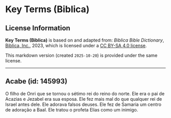 # Key Terms (Biblica)

## License Information

**Key Terms (Biblica)** is based on and adapted from: _Biblica Bible Dictionary_, [Biblica, Inc.](https://www.biblica.com/), 2023, which is licensed under a [CC BY-SA 4.0 license](https://creativecommons.org/licenses/by-sa/4.0/legalcode.en).

This markdown version (created `2025-10-20`) is provided under the same license.



--------------------------------

## Acabe (id: 145993)

O filho de Onri que se tornou o sétimo rei do reino do norte. Ele era o pai de Acazias e Jezabel era sua esposa. Ele fez mais mal do que qualquer rei de Israel antes dele. Ele adorava falsos deuses. Ele fez de Samaria um centro de adoração a Baal. Ele tratou o profeta Elias como um inimigo.


